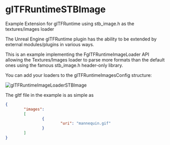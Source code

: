 # glTFRuntimeSTBImage
Example Extension for glTFRuntime using stb_image.h as the textures/images loader

The Unreal Engine glTFRuntime plugin has the ability to be extended by external modules/plugins in various ways.

This is an example implementing the FglTFRuntimeImageLoader API allowing the Textures/Images loader to parse more formats than the default ones using the famous stb_image.h header-only library.

You can add your loaders to the glTFRuntimeImagesConfig structure:

![glTFRuntimeImageLoaderSTBImage](Screenshots.PNG?raw=true "glTFRuntimeImageLoaderSTBImage")

The gltf file in the example is as simple as

```json
{
        "images":
        [
                {
                        "uri": "mannequin.gif"
                }
        ]
}

```
